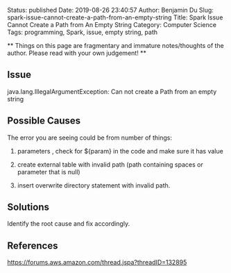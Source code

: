 Status: published
Date: 2019-08-26 23:40:57
Author: Benjamin Du
Slug: spark-issue-cannot-create-a-path-from-an-empty-string
Title: Spark Issue Cannot Create a Path from An Empty String
Category: Computer Science
Tags: programming, Spark, issue, empty string, path

**
Things on this page are fragmentary and immature notes/thoughts of the author.
Please read with your own judgement!
**

## Issue

java.lang.IllegalArgumentException: Can not create a Path from an empty string

## Possible Causes

The error you are seeing could be from number of things:

1. parameters , check for ${param} in the code and make sure it has value

2. create external table with invalid path (path containing spaces or parameter that is null)

3. insert overwrite directory statement with invalid path. 

## Solutions

Identify the root cause and fix accordingly.


## References

https://forums.aws.amazon.com/thread.jspa?threadID=132895
